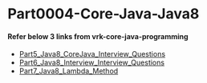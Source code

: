 # Part0004-Core-Java-Java8

#### Refer below 3 links from vrk-core-java-programming
* [Part5_Java8_CoreJava_Interview_Questions](https://github.com/veerrajukakarla434/vrk-core-java-programming/blob/master/Part5_Java8_CoreJava_Interview_Questions.md)
* [Part6_Java8_Interview_Interview_Questions](https://github.com/veerrajukakarla434/vrk-core-java-programming/blob/master/Part6_Java8_Interview_Interview_Questions.md)
* [Part7_Java8_Lambda_Method](https://github.com/veerrajukakarla434/vrk-core-java-programming/blob/master/Part7_Java8_Lambda_Method.md)
